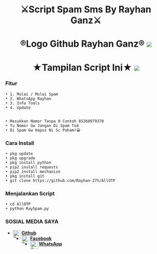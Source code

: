 
<h1 align="center">
    ⚔️Script Spam Sms By Rayhan Ganz⚔️
</h1>
<h1 align="center">
  ®️Logo Github Rayhan Ganz®️

<img src="https://github.com/Rayhan-Z75/AllOTP/blob/main/Logo_Rayhan-Z75.png" />
</h1>
<h1 align="center">
  ★Tampilan Script Ini★

<img src="https://github.com/Rayhan-Z75/AllOTP/blob/main/SpamSms.png" />


### Fitur
```
• 1. Mulai / Mulai Spam
• 2. WhatsApp Rayhan
• 3. Info Tools
• 4. Update


• Masukkan Nomor Tanpa 0 Contoh 85260979370
• Tu Nomor Gw Jangan Di Spam Tod
• Di Spam Gw Hapus Ni Sc Paham!😀

```
### Cara Install
```
• pkg update
• pkg upgrade
• pkg install python
• pip2 install requests
• pip2 install mechanize
• pkg install git
• git clone https://github.com/Rayhan-Z75/AllOTP
```
### Menjalankan Script
```
• cd AllOTP
• python RaySpam.py
```
### SOSIAL MEDIA SAYA
* [<img alt="Rayhan Github" align="left" width="24px" src="https://cdn.jsdelivr.net/npm/simple-icons@v3/icons/github.svg" /> <b>Github</b>](https://github.com/Rayhan-Z75/)<br />
* [<img alt="Rayhan Facebook" align="left" width="24px" src="https://cdn.jsdelivr.net/npm/simple-icons@v3/icons/facebook.svg" /> <b>Facebook</b>](https://www.facebook.com/RayhanGanzRGZ)<br />
* [<img alt="Rayhan Whatsapp" align="left" width="24px" src="https://cdn.jsdelivr.net/npm/simple-icons@v3/icons/whatsapp.svg" /> <b>WhatsApp</b>](https://wa.me/6285260979370?text=Asalamualaikum+Bang)<br />
